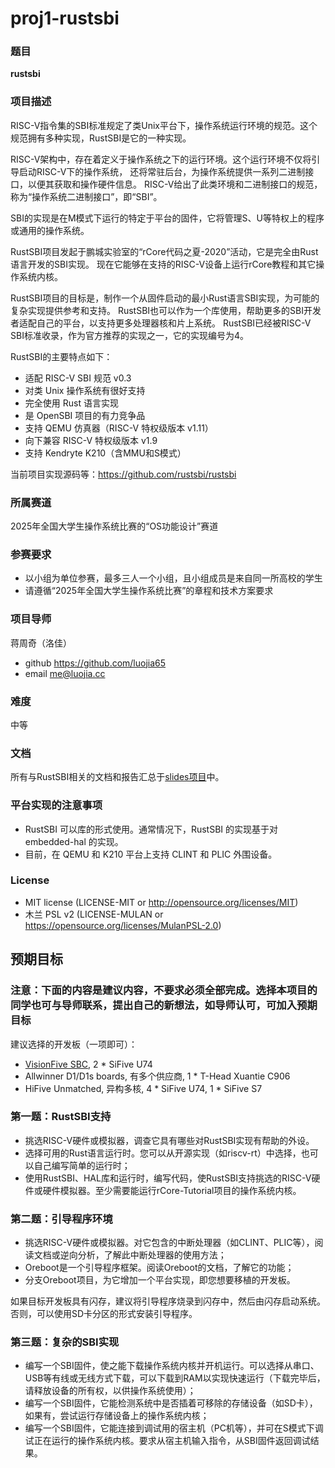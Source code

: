 # proj1-rustsbi

### 题目
**rustsbi**

### 项目描述

RISC-V指令集的SBI标准规定了类Unix平台下，操作系统运行环境的规范。这个规范拥有多种实现，RustSBI是它的一种实现。

RISC-V架构中，存在着定义于操作系统之下的运行环境。这个运行环境不仅将引导启动RISC-V下的操作系统，
还将常驻后台，为操作系统提供一系列二进制接口，以便其获取和操作硬件信息。
RISC-V给出了此类环境和二进制接口的规范，称为“操作系统二进制接口”，即“SBI”。

SBI的实现是在M模式下运行的特定于平台的固件，它将管理S、U等特权上的程序或通用的操作系统。

RustSBI项目发起于鹏城实验室的“rCore代码之夏-2020”活动，它是完全由Rust语言开发的SBI实现。
现在它能够在支持的RISC-V设备上运行rCore教程和其它操作系统内核。

RustSBI项目的目标是，制作一个从固件启动的最小Rust语言SBI实现，为可能的复杂实现提供参考和支持。
RustSBI也可以作为一个库使用，帮助更多的SBI开发者适配自己的平台，以支持更多处理器核和片上系统。
RustSBI已经被RISC-V SBI标准收录，作为官方推荐的实现之一，它的实现编号为4。

RustSBI的主要特点如下：

- 适配 RISC-V SBI 规范 v0.3
- 对类 Unix 操作系统有很好支持
- 完全使用 Rust 语言实现
- 是 OpenSBI 项目的有力竞争品
- 支持 QEMU 仿真器（RISC-V 特权级版本 v1.11）
- 向下兼容 RISC-V 特权级版本 v1.9
- 支持 Kendryte K210（含MMU和S模式）

当前项目实现源码等：https://github.com/rustsbi/rustsbi

### 所属赛道

2025年全国大学生操作系统比赛的“OS功能设计”赛道

### 参赛要求
- 以小组为单位参赛，最多三人一个小组，且小组成员是来自同一所高校的学生
- 请遵循“2025年全国大学生操作系统比赛”的章程和技术方案要求

### 项目导师

蒋周奇（洛佳）
- github https://github.com/luojia65
- email me@luojia.cc

### 难度

中等

### 文档

所有与RustSBI相关的文档和报告汇总于[slides项目](https://github.com/rustsbi/slides)中。

### 平台实现的注意事项

- RustSBI 可以库的形式使用。通常情况下，RustSBI 的实现基于对 embedded-hal 的实现。
- 目前，在 QEMU 和 K210 平台上支持 CLINT 和 PLIC 外围设备。

### License

- MIT license (LICENSE-MIT or http://opensource.org/licenses/MIT)
- 木兰 PSL v2 (LICENSE-MULAN or https://opensource.org/licenses/MulanPSL-2.0)

## 预期目标

### 注意：下面的内容是建议内容，不要求必须全部完成。选择本项目的同学也可与导师联系，提出自己的新想法，如导师认可，可加入预期目标

建议选择的开发板（一项即可）：
* [VisionFive SBC](https://starfivetech.com/site/exploit), 2 * SiFive U74
* Allwinner D1/D1s boards, 有多个供应商, 1 * T-Head Xuantie C906
* HiFive Unmatched, 异构多核, 4 * SiFive U74, 1 * SiFive S7

### 第一题：RustSBI支持

- 挑选RISC-V硬件或模拟器，调查它具有哪些对RustSBI实现有帮助的外设。
- 选择可用的Rust语言运行时。您可以从开源实现（如riscv-rt）中选择，也可以自己编写简单的运行时；
- 使用RustSBI、HAL库和运行时，编写代码，使RustSBI支持挑选的RISC-V硬件或硬件模拟器。至少需要能运行rCore-Tutorial项目的操作系统内核。

### 第二题：引导程序环境

- 挑选RISC-V硬件或模拟器。对它包含的中断处理器（如CLINT、PLIC等），阅读文档或逆向分析，了解此中断处理器的使用方法；
- Oreboot是一个引导程序框架。阅读Oreboot的文档，了解它的功能；
- 分支Oreboot项目，为它增加一个平台实现，即您想要移植的开发板。

如果目标开发板具有闪存，建议将引导程序烧录到闪存中，然后由闪存启动系统。否则，可以使用SD卡分区的形式安装引导程序。

### 第三题：复杂的SBI实现

- 编写一个SBI固件，使之能下载操作系统内核并开机运行。可以选择从串口、USB等有线或无线方式下载，可以下载到RAM以实现快速运行（下载完毕后，请释放设备的所有权，以供操作系统使用）；
- 编写一个SBI固件，它能检测系统中是否插着可移除的存储设备（如SD卡），如果有，尝试运行存储设备上的操作系统内核；
- 编写一个SBI固件，它能连接到调试用的宿主机（PC机等），并可在S模式下调试正在运行的操作系统内核。要求从宿主机输入指令，从SBI固件返回调试结果。
